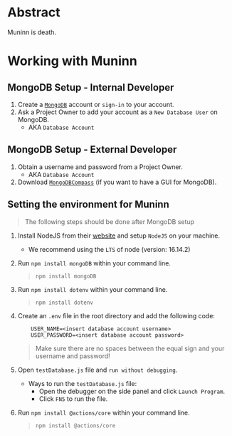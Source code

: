 # Abstract

Muninn is death. 

# Working with Muninn

## MongoDB Setup - Internal Developer
1. Create a [`MongoDB`](https://www.mongodb.com/) account or `sign-in` to your account.
2. Ask a Project Owner to add your account as a `New Database User` on MongoDB.
    - AKA `Database Account`

## MongoDB Setup - External Developer
1. Obtain a username and password from a Project Owner.
    - AKA `Database Account`
2. Download [`MongoDBCompass`](https://www.mongodb.com/products/compass) (if you want to have a GUI for MongoDB).

## Setting the environment for Muninn
> The following steps should be done after MongoDB setup

1. Install NodeJS from their [website](https://nodejs.org/en/download/) and setup `NodeJS` on your machine.
    - We recommend using the `LTS` of node (version: 16.14.2)

2. Run `npm install mongoDB` within your command line.
    > ```npm install mongoDB```
3. Run `npm install dotenv` within your command line.
    > ```npm install dotenv```
4. Create an `.env` file in the root directory and add the following code: 
    ``` 
        USER_NAME=<insert database account username>
        USER_PASSWORD=<insert database account password>
    ```
    > Make sure there are no spaces between the equal sign and your username and password! 
5. Open `testDatabase.js` file and `run without debugging`.
    - Ways to run the `testDatabase.js` file: 
      - Open the debugger on the side panel and click `Launch Program`.
      - Click `FN5` to run the file.
6. Run `npm install @actions/core` within your command line.
    > ```npm install @actions/core```
  
